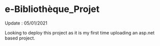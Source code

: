 # e-Bibliothèque_Projet 


Update : 05/01/2021

Looking to deploy this project as it is my first time uploading an asp.net based project.
